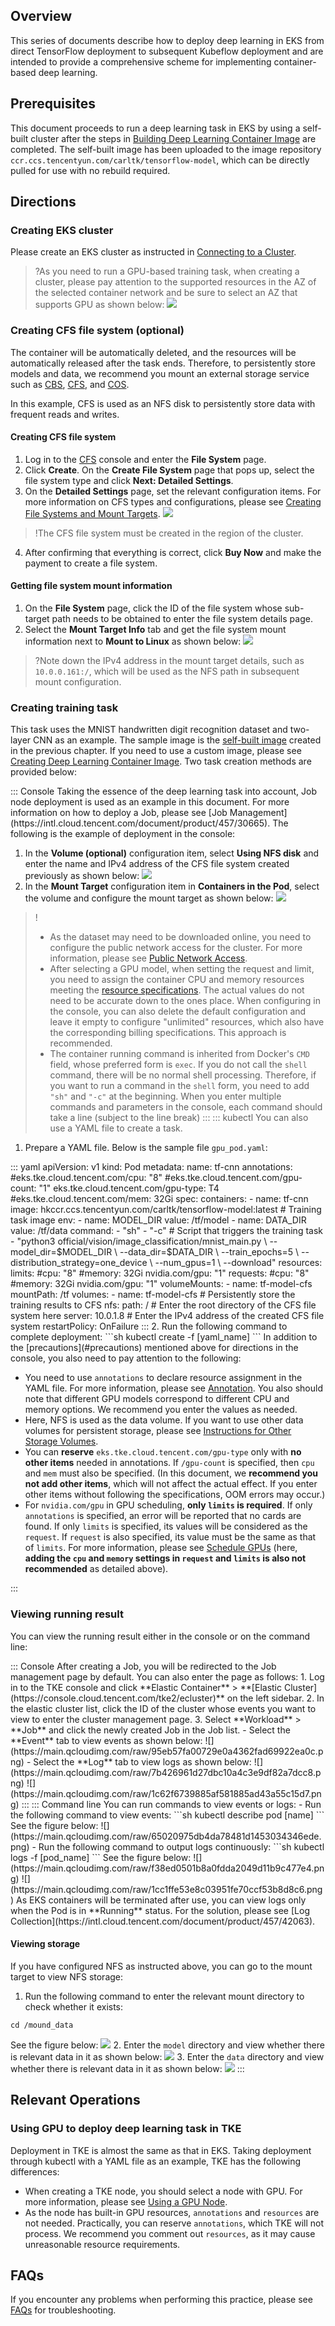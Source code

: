 ## Overview

This series of documents describe how to deploy deep learning in EKS from direct TensorFlow deployment to subsequent Kubeflow deployment and are intended to provide a comprehensive scheme for implementing container-based deep learning.


## Prerequisites

This document proceeds to run a deep learning task in EKS by using a self-built cluster after the steps in [Building Deep Learning Container Image](https://intl.cloud.tencent.com/document/product/457/42059) are completed.
The self-built image has been uploaded to the image repository `ccr.ccs.tencentyun.com/carltk/tensorflow-model`, which can be directly pulled for use with no rebuild required.



## Directions


### Creating EKS cluster

Please create an EKS cluster as instructed in [Connecting to a Cluster](https://intl.cloud.tencent.com/document/product/457/34048).
>?As you need to run a GPU-based training task, when creating a cluster, please pay attention to the supported resources in the AZ of the selected container network and be sure to select an AZ that supports GPU as shown below:
![](https://main.qcloudimg.com/raw/58034799229973690611ef067cec37b5.png)


### Creating CFS file system (optional)

The container will be automatically deleted, and the resources will be automatically released after the task ends. Therefore, to persistently store models and data, we recommend you mount an external storage service such as [CBS](https://intl.cloud.tencent.com/document/product/362), [CFS](https://intl.cloud.tencent.com/document/product/582), and [COS](https://intl.cloud.tencent.com/document/product/436).

In this example, CFS is used as an NFS disk to persistently store data with frequent reads and writes.

#### Creating CFS file system

1. Log in to the [CFS](https://console.cloud.tencent.com/cfs/fs) console and enter the **File System** page.
2. Click **Create**. On the **Create File System** page that pops up, select the file system type and click **Next: Detailed Settings**.
3. On the **Detailed Settings** page, set the relevant configuration items. For more information on CFS types and configurations, please see [Creating File Systems and Mount Targets](https://intl.cloud.tencent.com/document/product/582/9132).
![](https://main.qcloudimg.com/raw/60f6718380420de728392c6a93cf6fd9.png)
>!The CFS file system must be created in the region of the cluster.
4. After confirming that everything is correct, click **Buy Now** and make the payment to create a file system.


#### Getting file system mount information

1. On the **File System** page, click the ID of the file system whose sub-target path needs to be obtained to enter the file system details page.
2. Select the **Mount Target Info** tab and get the file system mount information next to **Mount to Linux** as shown below:
![](https://main.qcloudimg.com/raw/ff3df7a80f7a5755b0dc54062b661056.png)
>?Note down the IPv4 address in the mount target details, such as `10.0.0.161:/`, which will be used as the NFS path in subsequent mount configuration.



### Creating training task

This task uses the MNIST handwritten digit recognition dataset and two-layer CNN as an example. The sample image is the [self-built image](https://console.cloud.tencent.com/tke2/registry/user/self/detail/tag?rid=5&reponame=carltk%2Ftensorflow-model) created in the previous chapter. If you need to use a custom image, please see [Creating Deep Learning Container Image](https://intl.cloud.tencent.com/document/product/457/42059). Two task creation methods are provided below:

<dx-tabs>
::: Console
Taking the essence of the deep learning task into account, Job node deployment is used as an example in this document. For more information on how to deploy a Job, please see [Job Management](https://intl.cloud.tencent.com/document/product/457/30665).
The following is the example of deployment in the console:

1. In the **Volume (optional)** configuration item, select **Using NFS disk** and enter the name and IPv4 address of the CFS file system created previously as shown below:
![](https://main.qcloudimg.com/raw/88778dcc49791bb5114b24b987152d51.png)
2. In the **Mount Target** configuration item in **Containers in the Pod**, select the volume and configure the mount target as shown below:
![](https://main.qcloudimg.com/raw/d433dada54f0f2bd3c186e0c2e039268.png)
[](id:precautions)
>!
>- As the dataset may need to be downloaded online, you need to configure the public network access for the cluster. For more information, please see [Public Network Access](https://intl.cloud.tencent.com/document/product/457/42062).
>- After selecting a GPU model, when setting the request and limit, you need to assign the container CPU and memory resources meeting the [resource specifications](https://intl.cloud.tencent.com/document/product/457/34057). The actual values do not need to be accurate down to the ones place.
  When configuring in the console, you can also delete the default configuration and leave it empty to configure "unlimited" resources, which also have the corresponding billing specifications. This approach is recommended.
>- The container running command is inherited from Docker's `CMD` field, whose preferred form is `exec`. If you do not call the `shell` command, there will be no normal shell processing. Therefore, if you want to run a command in the `shell` form, you need to add `"sh"` and `"-c"` at the beginning.
  When you enter multiple commands and parameters in the console, each command should take a line (subject to the line break)
:::
::: kubectl
You can also use a YAML file to create a task.
1. Prepare a YAML file. Below is the sample file `gpu_pod.yaml`:
<dx-codeblock>
:::  yaml
apiVersion: v1
kind: Pod
metadata: 
    name: tf-cnn
    annotations: 
    #eks.tke.cloud.tencent.com/cpu: "8"
    #eks.tke.cloud.tencent.com/gpu-count: "1"
    eks.tke.cloud.tencent.com/gpu-type: T4
    #eks.tke.cloud.tencent.com/mem: 32Gi
spec: 
    containers: 
  - name: tf-cnn
    image: hkccr.ccs.tencentyun.com/carltk/tensorflow-model:latest # Training task image
    env:  
    - name: MODEL_DIR
      value: /tf/model
    - name: DATA_DIR
      value: /tf/data
    command: 
      - "sh"
      - "-c"
      # Script that triggers the training task
      - "python3 official/vision/image_classification/mnist_main.py \ 
        --model_dir=$MODEL_DIR \
        --data_dir=$DATA_DIR \
        --train_epochs=5 \
        --distribution_strategy=one_device \
        --num_gpus=1 \
        --download"
    resources: 
      limits: 
        #cpu: "8" 
        #memory: 32Gi
        nvidia.com/gpu: "1" 
      requests: 
        #cpu: "8"
        #memory: 32Gi
        nvidia.com/gpu: "1" 
    volumeMounts: 
    - name: tf-model-cfs
      mountPath: /tf
    volumes:  
  - name: tf-model-cfs   # Persistently store the training results to CFS
    nfs:  
      path: /            # Enter the root directory of the CFS file system here
      server: 10.0.1.8   # Enter the IPv4 address of the created CFS file system
    restartPolicy: OnFailure
:::
</dx-codeblock>
2. Run the following command to complete deployment:
```sh
kubectl create -f [yaml_name]
```
<dx-alert infotype="notice" title="">
In addition to the [precautions](#precautions) mentioned above for directions in the console, you also need to pay attention to the following:

- You need to use `annotations` to declare resource assignment in the YAML file. For more information, please see [Annotation](https://intl.cloud.tencent.com/document/product/457/36162). You also should note that different GPU models correspond to different CPU and memory options. We recommend you enter the values as needed.
- Here, NFS is used as the data volume. If you want to use other data volumes for persistent storage, please see [Instructions for Other Storage Volumes](https://intl.cloud.tencent.com/document/product/457/30678).
- You can **reserve** `eks.tke.cloud.tencent.com/gpu-type` only with **no other items** needed in annotations. If `/gpu-count` is specified, then `cpu` and `mem` must also be specified. (In this document, we **recommend you not add other items**, which will not affect the actual effect. If you enter other items without following the specifications, OOM errors may occur.)
- For `nvidia.com/gpu` in GPU scheduling, **only `limits` is required**. If only `annotations` is specified, an error will be reported that no cards are found. If only `limits` is specified, its values will be considered as the `request`. If `request` is also specified, its value must be the same as that of `limits`. For more information, please see [Schedule GPUs](https://kubernetes.io/zh/docs/tasks/manage-gpus/scheduling-gpus/) (here, **adding the `cpu` and `memory` settings in `request` and `limits` is also not recommended** as detailed above).
</dx-alert>
:::
</dx-tabs>





### Viewing running result

You can view the running result either in the console or on the command line:

<dx-tabs>
::: Console
After creating a Job, you will be redirected to the Job management page by default. You can also enter the page as follows:
1. Log in to the TKE console and click **Elastic Container** > **[Elastic Cluster](https://console.cloud.tencent.com/tke2/ecluster)** on the left sidebar.
2. In the elastic cluster list, click the ID of the cluster whose events you want to view to enter the cluster management page.
3. Select **Workload** > **Job** and click the newly created Job in the Job list.
	- Select the **Event** tab to view events as shown below:
	![](https://main.qcloudimg.com/raw/95eb57fa00729e0a4362fad69922ea0c.png)
	- Select the **Log** tab to view logs as shown below:
	![](https://main.qcloudimg.com/raw/7b426961d27dbc10a4c3e9df82a7dcc8.png)
	![](https://main.qcloudimg.com/raw/1c62f6739885af581885ad43a55c15d7.png)
:::
::: Command line
You can run commands to view events or logs:
- Run the following command to view events:
```sh
kubectl describe pod [name]
```
See the figure below:
![](https://main.qcloudimg.com/raw/65020975db4da78481d1453034346ede.png)
- Run the following command to output logs continuously:
```sh
kubectl logs -f [pod_name]
```
See the figure below:
![](https://main.qcloudimg.com/raw/f38ed0501b8a0fdda2049d11b9c477e4.png)
![](https://main.qcloudimg.com/raw/1cc1ffe53e8c03951fe70ccf53b8d8c6.png)
As EKS containers will be terminated after use, you can view logs only when the Pod is in **Running** status. For the solution, please see [Log Collection](https://intl.cloud.tencent.com/document/product/457/42063).

#### Viewing storage
If you have configured NFS as instructed above, you can go to the mount target to view NFS storage:
1. Run the following command to enter the relevant mount directory to check whether it exists:
```shell
cd /mound_data
```
See the figure below:
![](https://main.qcloudimg.com/raw/dc20d01b4b200e12520d901c5c087305.png)
2. Enter the `model` directory and view whether there is relevant data in it as shown below:
![](https://main.qcloudimg.com/raw/7850fee6d7bffdfb7aa25c96b2f6dee7.png)
3. Enter the `data` directory and view whether there is relevant data in it as shown below:
![](https://main.qcloudimg.com/raw/c70c91fe9911cc71234740905f233616.png)
:::
</dx-tabs>





## Relevant Operations

### Using GPU to deploy deep learning task in TKE

Deployment in TKE is almost the same as that in EKS. Taking deployment through kubectl with a YAML file as an example, TKE has the following differences:

- When creating a TKE node, you should select a node with GPU. For more information, please see [Using a GPU Node](https://intl.cloud.tencent.com/document/product/457/30656).
- As the node has built-in GPU resources, `annotations` and `resources` are not needed. Practically, you can reserve `annotations`, which TKE will not process. We recommend you comment out `resources`, as it may cause unreasonable resource requirements.




## FAQs

If you encounter any problems when performing this practice, please see [FAQs](https://intl.cloud.tencent.com/zh/document/product/457/42062) for troubleshooting.
